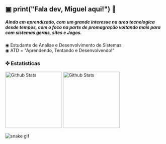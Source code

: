 ## ▣ print("Fala dev, Miguel aqui!") 👋

##### Ainda em aprendizado, com um grande interesse na area tecnologica desde tempos, com o foco na parte de promagração voltando mais para com sistemas gerais, sites e Jogos.  

◉ Estudante de Analise e Desenvolvimento de Sistemas <br>
◉ ATD = "Aprendendo, Tentando e Desenvolvendo!"

### ✜ Estatisticas
<p>
  <img
    alt = "Github Stats"]
    height = "180"
    src = "https://github-readme-stats.vercel.app/api?username=MiguelMHNQ&show_icons=true&theme=onedark&include_all_commits=true&locale=pt-br"
  />
  <img
    alt = "Github Stats"
    height = "180"
    src = "https://github-readme-stats.vercel.app/api/top-langs/?username=anuraghazra&theme=onedark&layout=compact"
  />
</p>

![snake gif](https://github.com/SEU_USUARIO/SEU_REPOSITORIO/blob/output/github-contribution-grid-snake.svg)
